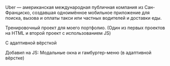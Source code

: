 Uber — американская международная публичная компания из Сан-Франциско, создавшая одноимённое мобильное приложение для поиска, вызова и оплаты такси или частных водителей и доставки еды.

Тренировочный проект для моего портфолио. (Один из первых проектов на HTML и второй проект с использованием JS)

С адаптивной вёрсткой

Добавил на JS: Модальные окна и гамбургер-меню (в адаптивной вёрстке)
